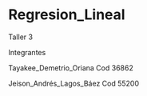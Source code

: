 # Regresion_Lineal
Taller 3

Integrantes

Tayakee_Demetrio_Oriana Cod 36862

Jeison_Andrés_Lagos_Báez Cod 55200
